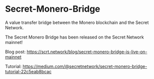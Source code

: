 # Secret-Monero-Bridge
A value transfer bridge between the Monero blockchain and the Secret Network.

The Secret Monero Bridge has been released on the Secret Network mainnet!

Blog post: https://scrt.network/blog/secret-monero-bridge-is-live-on-mainnet

Tutorial: https://medium.com/@secretnetwork/secret-monero-bridge-tutorial-22c5eab8bcac
